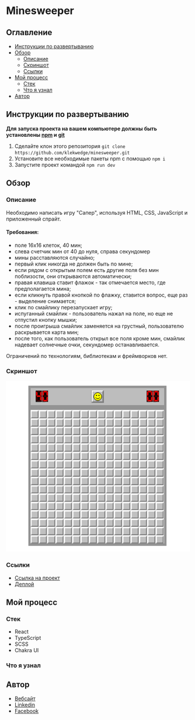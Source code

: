 # Minesweeper

## Оглавление

- [Инструкции по развертыванию](#инструкции-по-развертыванию)
- [Обзор](#обзор)
  - [Описание](#описание)
  - [Скриншот](#скриншот)
  - [Ссылки](#ссылки)
- [Мой процесс](#мой-процесс)
  - [Стек](#стек)
  - [Что я узнал](#что-я-узнал)
- [Автор](#автор)

## Инструкции по развертыванию

**Для запуска проекта на вашем компьютере должны быть установлены [npm](https://nodejs.org/en/) и [git](https://git-scm.com/downloads)**

1. Сделайте клон этого репозитория ```git clone https://github.com/klekwedge/minesweeper.git```
2. Установите все необходимые пакеты npm с помощью ```npm i```
3. Запустите проект командой ```npm run dev```

## Обзор

### Описание

Необходимо написать игру "Сапер", используя HTML, CSS, JavaScript и приложенный спрайт.

#### Требования:

- поле 16x16 клеток,&nbsp;40 мин;
- слева счетчик мин от 40 до нуля, справа секундомер
-	мины расставляются случайно;
-	первый клик никогда не должен быть по мине;
-	если рядом с открытым полем есть другие поля без мин поблизости, они открываются автоматически;
-	правая клавиша ставит флажок - так отмечается место, где предполагается мина;
-	если кликнуть правой кнопкой по флажку, ставится вопрос, еще раз - выделение снимается;
-	клик по смайлику перезапускает игру;
-	испуганный смайлик - пользователь нажал на поле, но еще не отпустил кнопку мышки;
-	после проигрыша смайлик заменяется на грустный, пользователю раскрывается карта мин;
-	после того, как пользователь открыл все поля кроме мин, смайлик надевает солнечные очки, секундомер останавливается.

Ограничений по технологиям, библиотекам и фреймворков нет.

### Скриншот

![Главный экран](./preview/screenshot.png)

### Ссылки

- [Ссылка на проект](https://github.com/klekwedge/minesweeper)
- [Деплой](https://klekwedge-minesweeper.vercel.app/)

## Мой процесс

### Стек

- React
- TypeScript
- SCSS
- Chakra UI

### Что я узнал

## Автор

- [Вебсайт](https://klekwedge-cv.vercel.app/)
- [Linkedin](https://www.linkedin.com/in/klekwedge/)
- [Facebook](https://www.facebook.com/klekwedge)

